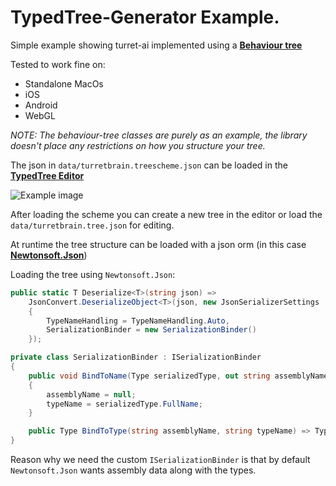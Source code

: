 ﻿# **TypedTree-Generator** Example.

Simple example showing turret-ai implemented using a [**Behaviour tree**](https://en.wikipedia.org/wiki/Behavior_tree)

Tested to work fine on:
* Standalone MacOs
* iOS
* Android
* WebGL

*NOTE: The behaviour-tree classes are purely as an example, the library doesn't place any restrictions on how you structure your tree.*

The json in `data/turretbrain.treescheme.json` can be loaded in the [**TypedTree Editor**](https://bastian.tech/tree)

![Example image](https://bastian.tech/media/typedtree-generator-unity.example.png)

After loading the scheme you can create a new tree in the editor or load the `data/turretbrain.tree.json` for editing.

At runtime the tree structure can be loaded with a json orm (in this case [**Newtonsoft.Json**](https://www.newtonsoft.com/json))

Loading the tree using `Newtonsoft.Json`:
```c#
public static T Deserialize<T>(string json) =>
    JsonConvert.DeserializeObject<T>(json, new JsonSerializerSettings
    {
        TypeNameHandling = TypeNameHandling.Auto,
        SerializationBinder = new SerializationBinder()
    });

private class SerializationBinder : ISerializationBinder
{
    public void BindToName(Type serializedType, out string assemblyName, out string typeName)
    {
        assemblyName = null;
        typeName = serializedType.FullName;
    }

    public Type BindToType(string assemblyName, string typeName) => Type.GetType(typeName);
}
```
Reason why we need the custom `ISerializationBinder` is that by default `Newtonsoft.Json` wants assembly data along with the types.
